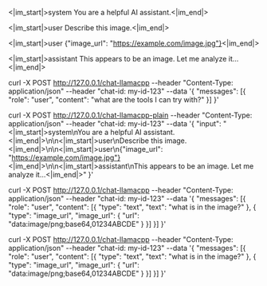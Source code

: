 <|im_start|>system
You are a helpful AI assistant.<|im_end|>

<|im_start|>user
Describe this image.<|im_end|>

<|im_start|>user
{"image_url": "https://example.com/image.jpg"}<|im_end|>

<|im_start|>assistant
This appears to be an image. Let me analyze it...<|im_end|>



curl -X POST http://127.0.0.1/chat-llamacpp --header "Content-Type: application/json" --header "chat-id: my-id-123" --data '{ "messages": [{ "role": "user", "content": "what are the tools I can try with?" }] }'


curl -X POST http://127.0.0.1/chat-llamacpp-plain --header "Content-Type: application/json" --header "chat-id: my-id-123" --data '{ "input": "<|im_start|>system\nYou are a helpful AI assistant.<|im_end|>\n\n<|im_start|>user\nDescribe this image.<|im_end|>\n\n<|im_start|>user\n{"image_url": "https://example.com/image.jpg"}<|im_end|>\n\n<|im_start|>assistant\nThis appears to be an image. Let me analyze it...<|im_end|>" }'


curl -X POST http://127.0.0.1/chat-llamacpp --header "Content-Type: application/json" --header "chat-id: my-id-123" --data '{ "messages": [{ "role": "user", "content": [{ "type": "text", "text": "what is in the image?" }, { "type": "image_url", "image_url": { "url": "data:image/png;base64,01234ABCDE" } }] }] }'

curl -X POST http://127.0.0.1/chat-llamacpp --header "Content-Type: application/json" --header "chat-id: my-id-123" --data '{ "messages": [{ "role": "user", "content": [{ "type": "text", "text": "what is in the image?" }, { "type": "image_url", "image_url": { "url": "data:image/png;base64,01234ABCDE" } }] }] }'
